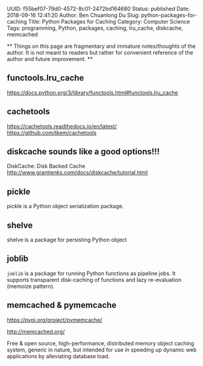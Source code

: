 UUID: f55bef07-79d0-4572-8c01-2472bd164680
Status: published
Date: 2018-09-16 12:41:20
Author: Ben Chuanlong Du
Slug: python-packages-for-caching
Title: Python Packages for Caching
Category: Computer Science
Tags: programming, Python, packages, caching, lru_cache, diskcache, memcached

**
Things on this page are
fragmentary and immature notes/thoughts of the author.
It is not meant to readers
but rather for convenient reference of the author and future improvement.
**

## functools.lru_cache

https://docs.python.org/3/library/functools.html#functools.lru_cache

## cachetools

https://cachetools.readthedocs.io/en/latest/
https://github.com/tkem/cachetools

## diskcache sounds like a good options!!!

DiskCache: Disk Backed Cache
http://www.grantjenks.com/docs/diskcache/tutorial.html



## pickle 

pickle is a Python object serialization package. 

## shelve 

shelve is a package for persisting Python object 

## joblib

`joblib` is a package for running Python functions as pipeline jobs.
It supports transparent disk-caching of functions and lazy re-evaluation (memoize pattern).


## memcached & pymemcache

https://pypi.org/project/pymemcache/

http://memcached.org/

Free & open source, high-performance, distributed memory object caching system, generic in nature, 
but intended for use in speeding up dynamic web applications by alleviating database load.
